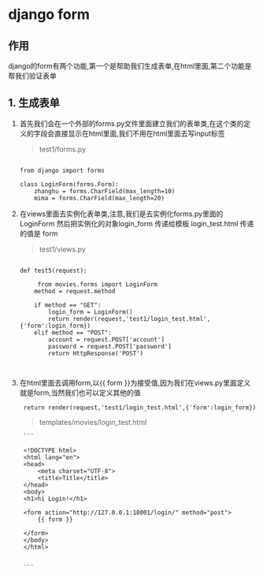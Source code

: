 # django form

## 作用

django的form有两个功能,第一个是帮助我们生成表单,在html里面,第二个功能是帮我们验证表单

## 1. 生成表单

1. 首先我们会在一个外部的forms.py文件里面建立我们的表单类,在这个类的定义的字段会直接显示在html里面,我们不用在html里面去写input标签

	>test1/forms.py
	
	```
	
	from django import forms
	
	class LoginForm(forms.Form):
	    zhanghu = forms.CharField(max_length=10)
	    mima = forms.CharField(max_length=20)
	
	```
	
2. 在views里面去实例化表单类,注意,我们是去实例化forms.py里面的LoginForm 然后把实例化的对象login_form 传递给模板 login_test.html 传递的值是 form

	> test1/views.py
	
	```
	
	def test5(request):
	
		 from movies.forms import LoginForm
	    method = request.method
	
	    if method == "GET":
	        login_form = LoginForm()
	        return render(request,'test1/login_test.html',{'form':login_form})
	    elif method == "POST":
	        account = request.POST['account']
	        password = request.POST['password']
	        return HttpResponse('POST')
	
	
	
	```
	
3. 在html里面去调用form,以{{ form }}为接受值,因为我们在views.py里面定义就是form,当然我们也可以定义其他的值
	
	```
	 return render(request,'test1/login_test.html',{'form':login_form})
	
	```
	
	>templates/movies/login_test.html
	
		```
		
		<!DOCTYPE html>
		<html lang="en">
		<head>
		    <meta charset="UTF-8">
		    <title>Title</title>
		</head>
		<body>
		<h1>hi Login!</h1>
		
		<form action="http://127.0.0.1:18001/login/" method="post">
		    {{ form }}
		
		</form>
		</body>
		</html>
		
		
		```
